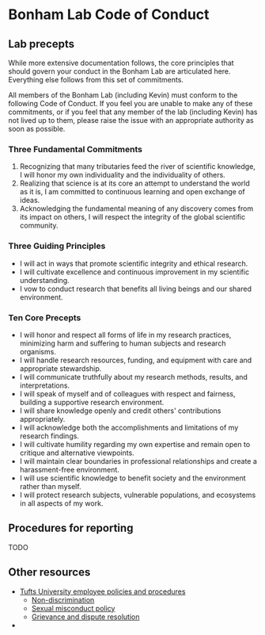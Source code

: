 # Bonham Lab Code of Conduct

## Lab precepts

While more extensive documentation follows,
the core principles that should govern your conduct
in the Bonham Lab are articulated here.
Everything else follows from this set of commitments.

All members of the Bonham Lab (including Kevin)
must conform to the following Code of Conduct.
If you feel you are unable to make any of these commitments,
or if you feel that any member of the lab (including Kevin)
has not lived up to them,
please raise the issue with an appropriate authority
as soon as possible.

### Three Fundamental Commitments

1. Recognizing that many tributaries feed the river of scientific knowledge,
   I will honor my own individuality and the individuality of others.
2. Realizing that science is at its core an attempt to understand the world as it is,
   I am committed to continuous learning and open exchange of ideas.
3. Acknowledging the fundamental meaning of any discovery comes from its impact on others, 
   I will respect the integrity of the global scientific community.

### Three Guiding Principles

* I will act in ways that promote scientific integrity and ethical research.
* I will cultivate excellence and continuous improvement in my scientific understanding.
* I vow to conduct research that benefits all living beings and our shared environment.

### Ten Core Precepts

* I will honor and respect all forms of life in my research practices,
  minimizing harm and suffering to human subjects and research organisms.
* I will handle research resources, funding, and equipment with care and appropriate stewardship.
* I will communicate truthfully about my research methods, results, and interpretations.
* I will speak of myself and of colleagues with respect and fairness, building a supportive research environment.
* I will share knowledge openly and credit others' contributions appropriately.
* I will acknowledge both the accomplishments and limitations of my research findings.
* I will cultivate humility regarding my own expertise and remain open to critique and alternative viewpoints.
* I will maintain clear boundaries in professional relationships and create a harassment-free environment.
* I will use scientific knowledge to benefit society and the environment rather than myself.
* I will protect research subjects, vulnerable populations, and ecosystems in all aspects of my work.

## Procedures for reporting

TODO

## Other resources

- [Tufts University employee policies and procedures](https://access.tufts.edu/introduction-employee-policies-procedures)
    - [Non-discrimination](https://access.tufts.edu/non-discrimination-statement)
    - [Sexual misconduct policy](https://access.tufts.edu/tufts-policy-prohibiting-sexual-misconduct)
    - [Grievance and dispute resolution](https://access.tufts.edu/grievance-and-dispute-resolution)
- 

